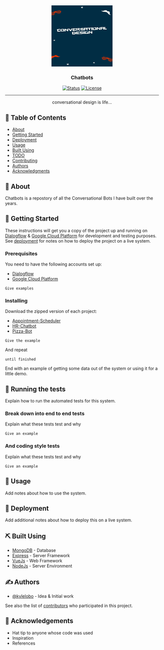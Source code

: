 <p align="center">
  <a href="" rel="noopener">
 <img width=200px height=200px src="https://github.com/seun-beta/Chatbots/blob/master/Assets/chatbot.png" alt="Project logo"></a>
</p>

<h3 align="center">Chatbots</h3>

<div align="center">

[![Status](https://img.shields.io/badge/status-active-success.svg)]()
[![License](https://img.shields.io/badge/license-MIT-blue.svg)](/LICENSE)

</div>

---

<p align="center"> conversational design is life...
    <br> 
</p>

## 📝 Table of Contents

- [About](#about)
- [Getting Started](#getting_started)
- [Deployment](#deployment)
- [Usage](#usage)
- [Built Using](#built_using)
- [TODO](../TODO.md)
- [Contributing](../CONTRIBUTING.md)
- [Authors](#authors)
- [Acknowledgments](#acknowledgement)

## 🧐 About <a name = "about"></a>

Chatbots is a repostory of all the Conversational Bots I have built over the years.

## 🏁 Getting Started <a name = "getting_started"></a>

These instructions will get you a copy of the project up and running on [Dialogflow](https://dialogflow.cloud.google.com/) & [Google Cloud Platform](https://cloud.google.com/) for development and testing purposes. See [deployment](#deployment) for notes on how to deploy the project on a live system.

### Prerequisites

You need to have the following accounts set up: 
* [Dialogflow](https://dialogflow.cloud.google.com/)  
* [Google Cloud Platform](https://cloud.google.com/)

```
Give examples
```

### Installing

Download the zipped version of each project:  
* [Appointment-Scheduler](/Appointment-Scheduler)
* [HR-Chatbot](/HR-CHatbot)
* [Pizza-Bot](/Pizza-Bot)

```
Give the example
```

And repeat

```
until finished
```

End with an example of getting some data out of the system or using it for a little demo.

## 🔧 Running the tests <a name = "tests"></a>

Explain how to run the automated tests for this system.

### Break down into end to end tests

Explain what these tests test and why

```
Give an example
```

### And coding style tests

Explain what these tests test and why

```
Give an example
```

## 🎈 Usage <a name="usage"></a>

Add notes about how to use the system.

## 🚀 Deployment <a name = "deployment"></a>

Add additional notes about how to deploy this on a live system.

## ⛏️ Built Using <a name = "built_using"></a>

- [MongoDB](https://www.mongodb.com/) - Database
- [Express](https://expressjs.com/) - Server Framework
- [VueJs](https://vuejs.org/) - Web Framework
- [NodeJs](https://nodejs.org/en/) - Server Environment

## ✍️ Authors <a name = "authors"></a>

- [@kylelobo](https://github.com/kylelobo) - Idea & Initial work

See also the list of [contributors](https://github.com/kylelobo/The-Documentation-Compendium/contributors) who participated in this project.

## 🎉 Acknowledgements <a name = "acknowledgement"></a>

- Hat tip to anyone whose code was used
- Inspiration
- References
